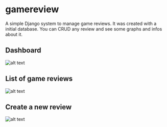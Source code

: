 # gamereview
A simple Django system to manage game reviews. It was created with a initial database. You can CRUD any review and see some graphs and infos about it.

## Dashboard
![alt text](https://i.imgur.com/E2oAcoK.png "Dashboard")

## List of game reviews
![alt text](https://imgur.com/P1FWmKl.png "List")

## Create a new review
![alt text](https://imgur.com/qAGvSCn.png "Create")
